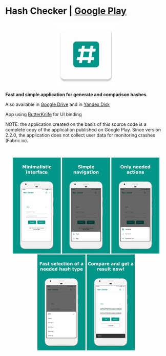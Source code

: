 # Hash Checker | [Google Play](https://is.gd/CvaxKo)

<p align="center"><img src="media/ic_app.png" height="200px"></p>

**Fast and simple application for generate and comparison hashes**

Also available in [Google Drive](https://is.gd/WOmppC) and in [Yandex Disk](https://is.gd/m089gV)

App using [ButterKnife](https://github.com/JakeWharton/butterknife) for UI binding

NOTE: the application created on the basis of this source code is a complete copy of the application published on Google Play. Since version 2.2.0, the application does not collect user data for monitoring crashes (Fabric.io).

<br/>
<p align="center">
  <img src="media/screenshots/1.png" width="150" />
  <img src="media/screenshots/2.png" width="150" />
  <img src="media/screenshots/3.png" width="150" />
  <img src="media/screenshots/4.png" width="150" />
  <img src="media/screenshots/5.png" width="150" />
</p>
